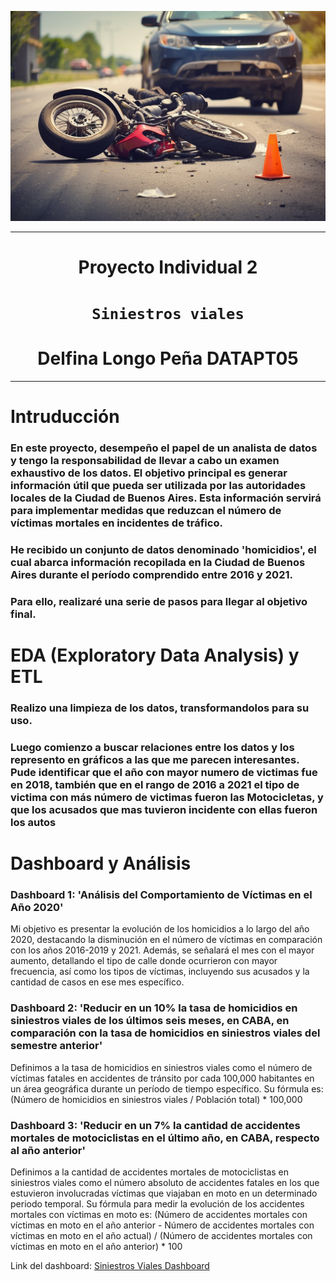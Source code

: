<p align="center"><img src= 'images\motorcycle_and_car_accident.jpg'></p>


---

<h1 align='center'>Proyecto Individual 2</h1>

# <h1 align='center'>**`Siniestros viales`**</h1>

<h1 align='center'>Delfina Longo Peña DATAPT05</h3>

---


# Intruducción

### En este proyecto, desempeño el papel de un analista de datos y tengo la responsabilidad de llevar a cabo un examen exhaustivo de los datos. El objetivo principal es generar información útil que pueda ser utilizada por las autoridades locales de la Ciudad de Buenos Aires. Esta información servirá para implementar medidas que reduzcan el número de víctimas mortales en incidentes de tráfico.
### He recibido un conjunto de datos denominado 'homicidios', el cual abarca información recopilada en la Ciudad de Buenos Aires durante el período comprendido entre 2016 y 2021.
### Para ello, realizaré una serie de pasos para llegar al objetivo final.

# EDA (Exploratory Data Analysis) y ETL
### Realizo una limpieza de los datos, transformandolos para su uso.
### Luego comienzo a buscar relaciones entre los datos y los represento en gráficos a las que me parecen interesantes. Pude identificar que el año con mayor numero de victimas fue en 2018, también que en el rango de 2016 a 2021 el tipo de victima con más número de victimas fueron las Motocicletas, y que los acusados que mas tuvieron incidente con ellas fueron los autos


# Dashboard y Análisis
### Dashboard 1: 'Análisis del Comportamiento de Víctimas en el Año 2020'

Mi objetivo es presentar la evolución de los homicidios a lo largo del año 2020, destacando la disminución en el número de víctimas en comparación con los años 2016-2019 y 2021. Además, se señalará el mes con el mayor aumento, detallando el tipo de calle donde ocurrieron con mayor frecuencia, así como los tipos de víctimas, incluyendo sus acusados y la cantidad de casos en ese mes específico.

### Dashboard 2: 'Reducir en un 10% la tasa de homicidios en siniestros viales de los últimos seis meses, en CABA, en comparación con la tasa de homicidios en siniestros viales del semestre anterior'

Definimos a la tasa de homicidios en siniestros viales como el número de víctimas fatales en accidentes de tránsito por cada 100,000 habitantes en un área geográfica durante un período de tiempo específico. Su fórmula es: (Número de homicidios en siniestros viales / Población total) * 100,000

### Dashboard 3: 'Reducir en un 7% la cantidad de accidentes mortales de motociclistas en el último año, en CABA, respecto al año anterior'

Definimos a la cantidad de accidentes mortales de motociclistas en siniestros viales como el número absoluto de accidentes fatales en los que estuvieron involucradas víctimas que viajaban en moto en un determinado periodo temporal. Su fórmula para medir la evolución de los accidentes mortales con víctimas en moto es: (Número de accidentes mortales con víctimas en moto en el año anterior - Número de accidentes mortales con víctimas en moto en el año actual) / (Número de accidentes mortales con víctimas en moto en el año anterior) * 100


Link del dashboard: [Siniestros Viales Dashboard](https://public.tableau.com/views/SiniestrosViales_17052770362730/Dashboard1victimas?:language=en-US&publish=yes&:display_count=n&:origin=viz_share_link)
